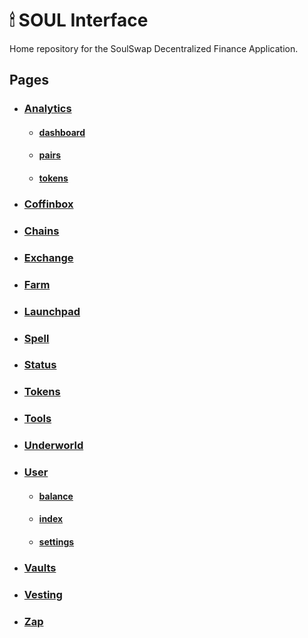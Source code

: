 # 🕯 SOUL Interface

Home repository for the SoulSwap Decentralized Finance Application.

## Pages

- ### [Analytics](./src/pages/analytics/index.tsx)
  - #### [dashboard](./src/pages/analytics/dashboard/[[...type]].tsx)
  - #### [pairs](./src/pages/analytics/dashboard/[[...type]].tsx)
  - #### [tokens](./src/pages/analytics/dashboard/[[...type]].tsx)
- ### [Coffinbox](./src/pages/bentobox/index.tsx)
- ### [Chains](./src/pages/chains/index.tsx)
- ### [Exchange](./src/pages/exchange)
- ### [Farm](./src/pages/farm)
- ### [Launchpad](./src/pages/miso/index.tsx)
- ### [Spell](./src/pages/spell/index.tsx)
- ### [Status](./src/pages/status)
- ### [Tokens](./src/pages/tokens)
- ### [Tools](./src/pages/tools)
- ### [Underworld](./src/pages/kashi)
- ### [User](./src/pages/user)
  - #### [balance](./src/pages/user/balance.tsx)
  - #### [index](./src/pages/user/index.tsx)
  - #### [settings](./src/pages/user/settings.tsx)
- ### [Vaults](./src/pages/vaults/index.tsx)
- ### [Vesting](./src/pages/vesting/index.tsx)
- ### [Zap](./src/pages/zap)
